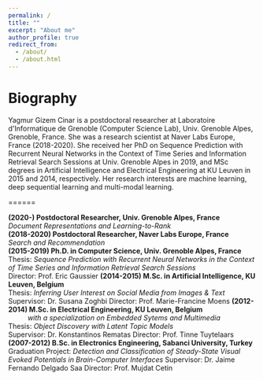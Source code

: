```yaml
---
permalink: /
title: ""
excerpt: "About me"
author_profile: true
redirect_from: 
  - /about/
  - /about.html
---
```



Biography
======
Yagmur Gizem Cinar is a postdoctoral researcher at Laboratoire d'Informatique de Grenoble (Computer Science Lab), Univ. Grenoble Alpes, Grenoble, France. She was a research scientist at Naver Labs Europe, France (2018-2020). She received her PhD on Sequence Prediction with Recurrent Neural Networks in the Context of Time Series and Information Retrieval Search Sessions at Univ. Grenoble Alpes in 2019, and MSc degrees in Artificial Intelligence and Electrical Engineering at KU Leuven in 2015 and 2014, respectively. Her research interests are machine learning, deep sequential learning and multi-modal learning.


======

**(2020-) Postdoctoral Researcher, Univ. Grenoble Alpes, France**  
        *Document Representations and Learning-to-Rank*  
**(2018-2020) Postdoctoral Researcher, Naver Labs Europe, France**  
        *Search and Recommendation*  
**(2015-2019) Ph.D. in Computer Science, Univ. Grenoble Alpes, France**  
        Thesis: *Sequence Prediction with Recurrent Neural Networks in the Context of Time Series and Information Retrieval Search Sessions*  
        Director: Prof. Eric Gaussier
**(2014-2015) M.Sc. in Artificial Intelligence, KU Leuven, Belgium**  
        Thesis: *Inferring User Interest on Social Media from Images & Text*  
        Supervisor: Dr. Susana Zoghbi
        Director: Prof. Marie-Francine Moens
**(2012-2014) M.Sc. in Electrical Engineering, KU Leuven, Belgium**  
&nbsp;&nbsp;&nbsp;&nbsp;&nbsp;&nbsp;&nbsp;&nbsp;&nbsp; *with a specialization on Embedded Sytems and Multimedia*  
        Thesis: *Object Discovery with Latent Topic Models*  
        Supervisor: Dr. Konstantinos Rematas
        Director: Prof. Tinne Tuytelaars
**(2007-2012) B.Sc. in Electronics Engineering, Sabanci University, Turkey**  
        Graduation Project: *Detection and Classification of Steady-State Visual Evoked Potentials in Brain-Computer Interfaces*
        Supervisor: Dr. Jaime Fernando Delgado Saa
        Director: Prof. Mujdat Cetin


